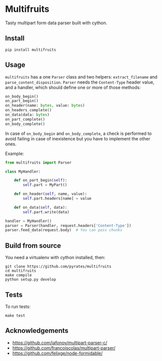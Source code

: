 # Multifruits

Tasty multipart form data parser built with cython.


## Install

    pip install multifruits


## Usage

`multifruits` has a one `Parser` class and two helpers: `extract_filename` and
`parse_content_disposition`.
`Parser` needs the `Content-Type` header value, and a handler, which should
define one or more of those methods:

```python
on_body_begin()
on_part_begin()
on_header(name: bytes, value: bytes)
on_headers_complete()
on_data(data: bytes)
on_part_complete()
on_body_complete()
```

In case of `on_body_begin` and `on_body_complete`, a check is performed
to avoid failing in case of inexistence but you have to implement the
other ones.

Example:

```python
from multifruits import Parser

class MyHandler:

    def on_part_begin(self):
        self.part = MyPart()

    def on_header(self, name, value):
        self.part.headers[name] = value

    def on_data(self, data):
        self.part.write(data)

handler = MyHandler()
parser = Parser(handler, request.headers['Content-Type'])
parser.feed_data(request.body)  # You can pass chunks
```

## Build from source

You need a virtualenv with cython installed, then:

    git clone https://github.com/pyrates/multifruits
    cd multifruits
    make compile
    python setup.py develop

## Tests

To run tests:

    make test


## Acknowledgements

- https://github.com/iafonov/multipart-parser-c/
- https://github.com/francoiscolas/multipart-parser/
- https://github.com/felixge/node-formidable/
